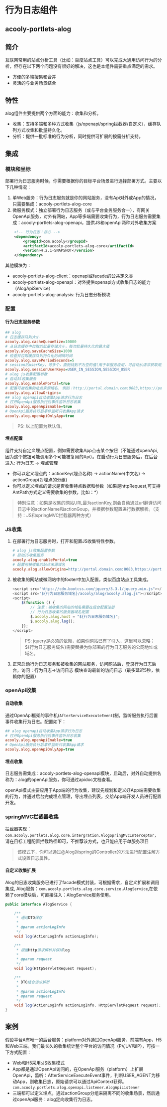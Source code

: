 <!-- title: 行为日志组件 -->
<!-- type: portlets -->
<!-- author: zhangpu -->
行为日志组件
====
acooly-portlets-alog
----

## 简介
互联网常用的站点分析工具（比如：百度站点工具）可以完成大通用访问行为的分析，但存在以下两个问题没有很好的解决，这也是本组件需要重点满足的需求。

* 方便的多端搜集和合并
* 灵活的与业务场景结合

## 特性

alog组件主要提供两个方面的能力：收集和分析。

* 收集：支持多端和多种方式收集（js/openapi/spring拦截器/自定义），缓存队列方式收集和批量持久化。
* 分析：提供一批标准的行为分析，同时提供可扩展的按需分析支持。

## 集成

### 模块和坐标

部署行为日志服务时候，你需要根据你的目标平台场景进行选择部署方式。主要以下几种情况：

1. 单Web服务：行为日志服务就是你的网站服务，没有Api对外或App的情况，只需要集成：acooly-portlets-alog-core
2. 微服务模式：独立部署行为日志服务（或与平台业务服务合一），有网关OpenApi服务，对外有网站，App等多端需要收集行为，行为日志服务需要集成：acooly-portlets-alog-openapi，提供JS和openApi两种对外收集方案


```xml
	<!-- 行为日志：核心 -->
	<dependency>
		<groupId>com.acooly</groupId>
		<artifactId>acooly-portlets-alog-core</artifactId>
		<verion>4.2.1-SNAPSHOT</version>
	</dependency>
```

其他模块为：

* acooly-portlets-alog-client：openapi或facade的公共定义类
* acooly-portlets-alog-openapi：对外提供openapi方式收集日志的能力（AlogApiService）
* acooly-portlets-alog-analysis: 行为日志分析模块


### 配置

#### 行为日志服务参数

```ini
## alog
# 日志缓存队列大小
acooly.alog.cacheQueueSize=10000
# 从日志缓存中拉取的批量存储大小，每次批量持久化的最大值
acooly.alog.saveCacheSize=1000
# 检查并拉取缓存队列持久化的间隔时间
acooly.alog.savePeriodSeconds=5
# session的userKey，可多个，直到找到不为空的值(用于单服务应用，可自动从请求获取用户)
acooly.alog.sessionUserKeys=USER_IN_SESSION,SESSION_USER
# alog js收集配置参数
# 启动JS收集服务
acooly.alog.enablePortal=true
# 配置可被收集的站点来源域名. 例如：http://portal.domain.com:8083,https://portal2.domain.com
acooly.alog.allowOrigins=
## alog openapi自动收集App请求行为日志
# 打开OpenApi服务执行后事件监听日志收集
acooly.alog.openApiEnable=true
# OpenApi服务执行后事件监听只收集App请求
acooly.alog.openApiOnlyApp=true
```

>PS: 以上配置为默认值。

#### 埋点配置

组件支持自定义埋点配置，例如需要收集App点击某个按钮（不能通过openApi,因为这个按钮可能调用多个可能被复用的Api）。在启动行为日志服务后，在后台进入: 行为日志 -> 埋点管理

* 你可以定义埋点的：actionKey(埋点名称) -> actionName(中文名) -> actionGroup(对埋点的分组)
* 你可以定义埋点的请求是否收集特点数据和参数（如果是httpRequest,可支持AntPath方式定义需要收集的参数，比如：*）

>特别注意：如果是收集的网站URL最为actionKey,则会自动通过url翻译访问日志中的actionName和actionGoup，并根据参数配置进行数据解析。（支持：JS和springMVC拦截器两种方式）


### JS收集

1. 在部署行为日志服务时，打开和配置JS收集特性参数。

	```ini
	# alog js收集配置参数
	# 启动JS收集服务
	acooly.alog.enablePortal=true
	# 配置可被收集的站点来源域名
	acooly.alog.allowOrigins=http://portal.domain.com:8083,https://portal2.domain.com
	```

2. 被收集的网站或微网站中的footer中加入配置，类似百度站点工具集成。

	```javascript
	<script src="https://cdn.bootcss.com/jquery/3.3.1/jquery.min.js"></script>
	<script src="${行为日志服务域名}/acooly/alog/acooly.alog.js"></script>
	<script>
	    $(function () {
	        // 注意：被收集的网站的域名需要在后台配置注册
	        // 行为日志收集的服务器域名配置
	        $.acooly.alog.host = "${行为日志服务域名}";
	        $.acooly.alog.log();
	    });
	</script>
	```

	>PS: jquery是必须的依赖，如果你网站已有了引入，这里可以忽略；${行为日志服务域名}需要替换为你部署的行为日志服务的公网地址或域名。

3. 正常启动行为日志服务和被收集的网站服务，访问网站后，登录行为日志后台，访问：行为日志->访问日志 模块查询最新的访问日志（最多延迟5秒，依赖你的配置）

### openApi收集

#### 自动收集

通过OpenApi框架的事件机(`AfterServiceExecuteEvent`)制，监听服务执行后置事件收集行为日志。配置如下：

```ini
## alog openapi自动收集App请求行为日志
# 打开OpenApi服务执行后事件监听日志收集
acooly.alog.openApiEnable=true
# OpenApi服务执行后事件监听只收集App请求
acooly.alog.openApiOnlyApp=true
```

#### 埋点收集

日志服务需集成：acooly-portlets-alog-openapi模块，启动后，对外自动提供名称为：alog的openApi服务，你可通过apidoc文档查看。

openApi模式主要应用于App端的行为收集，建议先规划和定义好App端需要收集的行为，并通过后台完成埋点管理，导出埋点列表，交给App端开发人员进行配置开发。


### springMVC拦截器收集

拦截器实现：`com.acooly.portlets.alog.core.intergration.AlogSpringMvcInterceptor`，请在目标工程配置拦截路径即可，不推荐该方式，也只能应用于单服务项目

>该模式下，你可以通过@Alog对spring的Controller的方法进行配置注解方式设置日志属性。

#### 自定义收集扩展

Alog的日志收集服务已进行了facade模式封装，可根据需求，自定义扩展和调用集成, Alog服务：`com.acooly.portlets.alog.core.service.AlogService`,在依赖了core模块后，可直接注入：AlogService服务使用。

```java
public interface AlogService {

    /**
     * 通过DTO保存
     *
     * @param actionLogInfo
     */
    void log(ActionLogInfo actionLogInfo);

    /**
     * 根据Http请求解析并保持log
     *
     * @param request
     */
    void log(HttpServletRequest request);

    /**
     * DTO结合请求解析
     *
     * @param actionLogInfo
     * @param request
     */
    void log(ActionLogInfo actionLogInfo, HttpServletRequest request);
}
```

## 案例

假设平台A有唯一的后台服务：platform对外通过OpenApi服务，前端有App，H5和Web三端。我们最长久的收集统计整个平台的访问情况（PV,UV和IP），可按一下方式配置：

* Web和H5采用:JS收集模式
* App都是通过OpenApi访问的，在OpenApi服务（platform）上扩展OpenApi，监听：AfterServiceExecuteEvent事件，判断USER_AGENT为移动App，则收集日志，原始请求可以通过ApiContext获得。`com.acooly.portlets.alog.openapi.listener.AlogApiListener`
* 三端都可以定义埋点，通过actionGroup分组来隔离不同的收集场景，然后通过openApi服务：alog定向收集行为日志。





